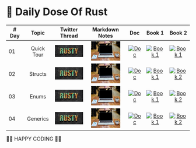 # 🧵 Daily Dose Of Rust

| # Day | Topic | Twitter Thread | Markdown Notes | Doc | Book 1 | Book 2 |
|------|:------:|:------:|:------:|:------:|:------:|:------:|
| 01  | Quick Tour | <a href="https://twitter.com/wiseaidev/status/1647625673073127427" target="_blank"><img src="./assets/banner.jpeg" width="80px" alt="banner"></a> | <a href="https://github.com/daily-dose-of/rust/tree/main/1. Quik Tour/README.md" target="_blank"><img src="https://github.com/daily-dose-of/rust/blob/main/assets/notes.jpg" width="80px" alt="Notes"></a> | <a href="https://doc.rust-lang.org/std/all.html" target="_blank"><img src="https://doc.rust-lang.org/static.files/rust-logo-151179464ae7ed46.svg" width="80px" alt="Doc"></a> | <a href="https://doc.rust-lang.org/book/title-page.html" target="_blank"><img src="https://doc.rust-lang.org/book/img/ferris/panics.svg" width="80px" alt="Book 1"></a> | <a href="https://doc.rust-lang.org/rust-by-example/" target="_blank"><img src="https://doc.rust-lang.org/stable/book/img/ferris/not_desired_behavior.svg" width="80px" alt="Book 1"></a> |
| 02  | Structs | <a href="https://twitter.com/wiseaidev/status/1647881627035377664" target="_blank"><img src="./assets/banner.jpeg" width="80px" alt="banner"></a> | <a href="https://github.com/daily-dose-of/rust/tree/main/2. Structs/README.md" target="_blank"><img src="https://github.com/daily-dose-of/rust/blob/main/assets/notes.jpg" width="80px" alt="Notes"></a> | <a href="https://doc.rust-lang.org/std/keyword.struct.html" target="_blank"><img src="https://doc.rust-lang.org/static.files/rust-logo-151179464ae7ed46.svg" width="80px" alt="Doc"></a> | <a href="https://doc.rust-lang.org/book/title-page.html" target="_blank"><img src="https://doc.rust-lang.org/book/img/ferris/panics.svg" width="80px" alt="Book 1"></a> | <a href="https://doc.rust-lang.org/stable/rust-by-example/custom_types/structs.html?highlight=structs#structures" target="_blank"><img src="https://doc.rust-lang.org/stable/book/img/ferris/not_desired_behavior.svg" width="80px" alt="Book 2"></a> |
| 03  | Enums | <a href="https://twitter.com/wiseaidev/status/1648356056781799426" target="_blank"><img src="./assets/banner.jpeg" width="80px" alt="banner"></a> | <a href="https://github.com/daily-dose-of/rust/tree/main/3. Enums/README.md" target="_blank"><img src="https://github.com/daily-dose-of/rust/blob/main/assets/notes.jpg" width="80px" alt="Notes"></a> | <a href="https://doc.rust-lang.org/std/keyword.enum.html" target="_blank"><img src="https://doc.rust-lang.org/static.files/rust-logo-151179464ae7ed46.svg" width="80px" alt="Doc"></a> | <a href="https://doc.rust-lang.org/book/ch06-00-enums.html" target="_blank"><img src="https://doc.rust-lang.org/book/img/ferris/panics.svg" width="80px" alt="Book 1"></a> | <a href="https://doc.rust-lang.org/stable/rust-by-example/custom_types/enum.html?highlight=enums#enums" target="_blank"><img src="https://doc.rust-lang.org/stable/book/img/ferris/not_desired_behavior.svg" width="80px" alt="Book 2"></a> |
| 04  | Generics | <a href="https://twitter.com/wiseaidev/status/1648787337910923269" target="_blank"><img src="./assets/banner.jpeg" width="80px" alt="banner"></a> | <a href="https://github.com/daily-dose-of/rust/tree/main/1. Quik Tour/README.md" target="_blank"><img src="https://github.com/daily-dose-of/rust/blob/main/assets/notes.jpg" width="80px" alt="Notes"></a> | <a href="https://doc.rust-lang.org/std/keyword.trait.html" target="_blank"><img src="https://doc.rust-lang.org/static.files/rust-logo-151179464ae7ed46.svg" width="80px" alt="Doc"></a> | <a href="https://doc.rust-lang.org/book/ch10-00-generics.html" target="_blank"><img src="https://doc.rust-lang.org/book/img/ferris/panics.svg" width="80px" alt="Book 1"></a> | <a href="https://doc.rust-lang.org/stable/rust-by-example/generics.html?highlight=generics#generics" target="_blank"><img src="https://doc.rust-lang.org/stable/book/img/ferris/not_desired_behavior.svg" width="80px" alt="Book 2"></a> |

🦀🦀 HAPPY CODING 🦀🦀